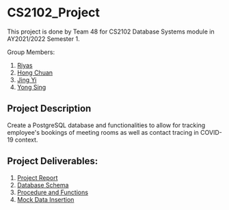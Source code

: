 # CS2102_Project
This project is done by Team 48 for CS2102 Database Systems module in AY2021/2022 Semester 1.

Group Members:
1. [Riyas](https://github.com/riyas97)
2. [Hong Chuan](https://github.com/hongchuan97)
3. [Jing Yi](https://github.com/jingyiyanlol)
4. [Yong Sing](https://github.com/yongsingc)

## Project Description
Create a PostgreSQL database and functionalities to allow for tracking employee's bookings of meeting rooms as well as contact tracing in COVID-19 context. 

## Project Deliverables:
1. [Project Report](https://github.com/jingyiyanlol/CS2102_Project/blob/main/report.pdf)
2. [Database Schema](https://github.com/jingyiyanlol/CS2102_Project/blob/main/schema.psql)
3. [Procedure and Functions](https://github.com/jingyiyanlol/CS2102_Project/blob/main/proc.psql)
4. [Mock Data Insertion](https://github.com/jingyiyanlol/CS2102_Project/blob/main/data.psql)


